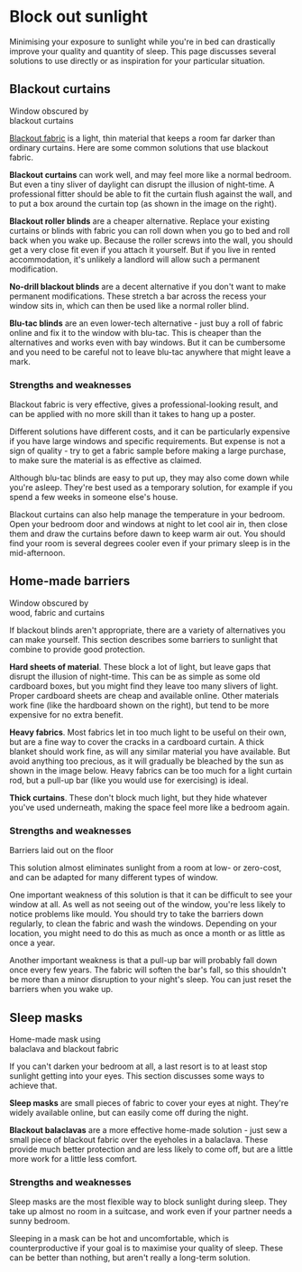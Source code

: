 # Block out sunlight

Minimising your exposure to sunlight while you're in bed can drastically improve your quality and quantity of sleep.  This page discusses several solutions to use directly or as inspiration for your particular situation.

## Blackout curtains

<ImageFrame link="/patterns/blackout-curtains.jpg" thumb="/patterns/blackout-curtains-thumbnail.jpg">
  Window obscured by<br>blackout curtains
</ImageFrame>

[Blackout fabric](https://en.wikipedia.org/wiki/Blackout_(fabric)) is a light, thin material that keeps a room far darker than ordinary curtains.  Here are some common solutions that use blackout fabric.

__Blackout curtains__ can work well, and may feel more like a normal bedroom.  But even a tiny sliver of daylight can disrupt the illusion of night-time.  A professional fitter should be able to fit the curtain flush against the wall, and to put a box around the curtain top (as shown in the image on the right).

__Blackout roller blinds__ are a cheaper alternative.  Replace your existing curtains or blinds with fabric you can roll down when you go to bed and roll back when you wake up.  Because the roller screws into the wall, you should get a very close fit even if you attach it yourself.  But if you live in rented accommodation, it's unlikely a landlord will allow such a permanent modification.

__No-drill blackout blinds__ are a decent alternative if you don't want to make permanent modifications.  These stretch a bar across the recess your window sits in, which can then be used like a normal roller blind.

__Blu-tac blinds__ are an even lower-tech alternative - just buy a roll of fabric online and fix it to the window with blu-tac.  This is cheaper than the alternatives and works even with bay windows.  But it can be cumbersome and you need to be careful not to leave blu-tac anywhere that might leave a mark.

### Strengths and weaknesses

Blackout fabric is very effective, gives a professional-looking result, and can be applied with no more skill than it takes to hang up a poster.

Different solutions have different costs, and it can be particularly expensive if you have large windows and specific requirements.  But expense is not a sign of quality - try to get a fabric sample before making a large purchase, to make sure the material is as effective as claimed.

Although blu-tac blinds are easy to put up, they may also come down while you're asleep.  They're best used as a temporary solution, for example if you spend a few weeks in someone else's house.

Blackout curtains can also help manage the temperature in your bedroom.  Open your bedroom door and windows at night to let cool air in, then close them and draw the curtains before dawn to keep warm air out.  You should find your room is several degrees cooler even if your primary sleep is in the mid-afternoon.

## Home-made barriers

<ImageFrame link="/patterns/curtains.jpg" thumb="/patterns/curtains-thumbnail.jpg">
  Window obscured by<br> wood, fabric and curtains
</ImageFrame>

If blackout blinds aren't appropriate, there are a variety of alternatives you can make yourself.  This section describes some barriers to sunlight that combine to provide good protection.

__Hard sheets of material__.  These block a lot of light, but leave gaps that disrupt the illusion of night-time.  This can be as simple as some old cardboard boxes, but you might find they leave too many slivers of light.  Proper cardboard sheets are cheap and available online.  Other materials work fine (like the hardboard shown on the right), but tend to be more expensive for no extra benefit.

__Heavy fabrics__.  Most fabrics let in too much light to be useful on their own, but are a fine way to cover the cracks in a cardboard curtain.  A thick blanket should work fine, as will any similar material you have available.  But avoid anything too precious, as it will gradually be bleached by the sun as shown in the image below.  Heavy fabrics can be too much for a light curtain rod, but a pull-up bar (like you would use for exercising) is ideal.

__Thick curtains__.  These don't block much light, but they hide whatever you've used underneath, making the space feel more like a bedroom again.

### Strengths and weaknesses

<ImageFrame link="/patterns/barriers.jpg" thumb="/patterns/barriers-thumbnail.jpg">
  Barriers laid out on the floor
</ImageFrame>

This solution almost eliminates sunlight from a room at low- or zero-cost, and can be adapted for many different types of window.

One important weakness of this solution is that it can be difficult to see your window at all.  As well as not seeing out of the window, you're less likely to notice problems like mould.  You should try to take the barriers down regularly, to clean the fabric and wash the windows.  Depending on your location, you might need to do this as much as once a month or as little as once a year.

Another important weakness is that a pull-up bar will probably fall down once every few years.  The fabric will soften the bar's fall, so this shouldn't be more than a minor disruption to your night's sleep.  You can just reset the barriers when you wake up.

## Sleep masks

<ImageFrame link="/patterns/ski-mask.jpg" thumb="/patterns/ski-mask-thumbnail.jpg">
  Home-made mask using<br>balaclava and blackout fabric
</ImageFrame>

If you can't darken your bedroom at all, a last resort is to at least stop sunlight getting into your eyes.  This section discusses some ways to achieve that.

__Sleep masks__ are small pieces of fabric to cover your eyes at night.  They're widely available online, but can easily come off during the night.

__Blackout balaclavas__ are a more effective home-made solution - just sew a small piece of blackout fabric over the eyeholes in a balaclava.  These provide much better protection and are less likely to come off, but are a little more work for a little less comfort.

### Strengths and weaknesses

Sleep masks are the most flexible way to block sunlight during sleep.  They take up almost no room in a suitcase, and work even if your partner needs a sunny bedroom.

Sleeping in a mask can be hot and uncomfortable, which is counterproductive if your goal is to maximise your quality of sleep.  These can be better than nothing, but aren't really a long-term solution.
